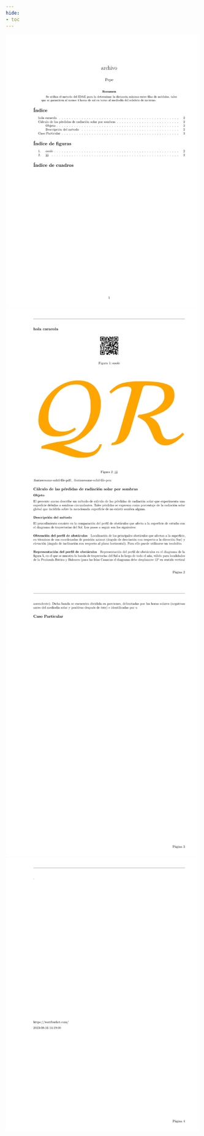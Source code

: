 ```yaml
---
hide:
- toc
---
```

![](probando_page_1.png)
![](probando_page_2.png)
![](probando_page_3.png)
![](probando_page_4.png)

 <style> 
body {
background-image: url('https://github.com/asolear/assets/blob/master/imgs/fondo3.jpg?raw=true'); 
background-repeat: no-repeat; 
background-attachment: fixed; /* background-size: cover; */ 
background-size: 100% 100%;
}
</style> 
